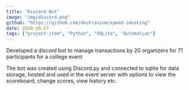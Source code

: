 ```yaml
---
title: "Discord Bot"
image: "img/discord.png"
github: "https://github.com/deutranium/speed-ideating"
date: 2020-10-27
tags: ["project-item", "Python", "SQLite", "Automation"]
---
```

Developed a discord bot to manage transactions by 20 organizers for 71 participants for a college event

The bot was created using Discord.py and connected to sqlite for data storage, hosted and used in the event server with options to view the scoreboard, change scores, view history etc.
